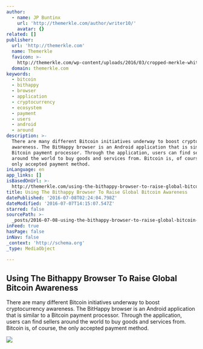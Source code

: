 ```yaml
---
author:
  - name: JP Buntinx
    url: 'http://themerkle.com/author/writer10/'
    avatar: {}
related: []
publisher:
  url: 'http://themerkle.com'
  name: Themerkle
  favicon: >-
    http://themerkle.com/wp-content/uploads/2016/03/cropped-merkle-white-1-192x192.png
  domain: themerkle.com
keywords:
  - bitcoin
  - bithappy
  - browser
  - application
  - cryptocurrency
  - ecosystem
  - payment
  - users
  - android
  - around
description: >-
  There are many different Bitcoin initiatives underway to boost cryptocurrency
  awareness. The BitHappy browser is an Android application that is similar to a
  Bitcoin payment processor. Through the application, users can find sellers
  around the world to buy goods and services from. Bitcoin is, of course, the
  only accepted payment method.
inLanguage: en
app_links: []
isBasedOnUrl: >-
  http://themerkle.com/using-the-bithappy-browser-to-raise-global-bitcoin-awareness/
title: Using The Bithappy Browser To Raise Global Bitcoin Awareness
datePublished: '2016-07-08T02:24:04.798Z'
dateModified: '2016-07-07T14:15:07.547Z'
starred: false
sourcePath: >-
  _posts/2016-07-08-using-the-bithappy-browser-to-raise-global-bitcoin-awareness.md
inFeed: true
hasPage: false
inNav: false
_context: 'http://schema.org'
_type: MediaObject

---
```

<article style=""><h1>Using The Bithappy Browser To Raise Global Bitcoin Awareness</h1><p>There are many different Bitcoin initiatives underway to boost cryptocurrency awareness. The BitHappy browser is an Android application that is similar to a Bitcoin payment processor. Through the application, users can find sellers around the world to buy goods and services from. Bitcoin is, of course, the only accepted payment method.</p><img src="http://themerkle.com/wp-content/uploads/2016/07/shutterstock_447795370.jpg" /></article>